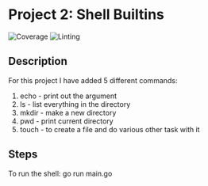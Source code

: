 # Project 2: Shell Builtins

![Coverage](https://img.shields.io/badge/Coverage-76.7%25-brightgreen)
![Linting](https://img.shields.io/github/workflow/status/NPNG22/CSCE4600_project2/GolangCI-Lint?label=linting&style=flat-square)

## Description

For this project I have added 5 different commands:

1. echo - print out the argument
2. ls - list everything in the directory
3. mkdir - make a new directory
4. pwd - print current directory
5. touch - to create a file and do various other task with it

## Steps

To run the shell: go run main.go
